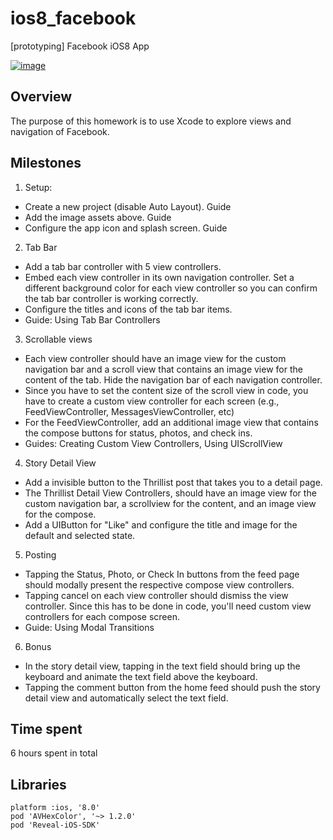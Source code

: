 ios8_facebook
=============

[prototyping] Facebook iOS8 App

[![image](https://raw.githubusercontent.com/wiki/stanleyhlng/ios8_facebook/assets/ios8_facebook.gif)](https://raw.githubusercontent.com/wiki/stanleyhlng/ios8_facebook/assets/ios8_facebook.gif)

## Overview

The purpose of this homework is to use Xcode to explore views and navigation of Facebook.

## Milestones

1. Setup:
  * Create a new project (disable Auto Layout). Guide
  * Add the image assets above. Guide
  * Configure the app icon and splash screen. Guide
2. Tab Bar
  * Add a tab bar controller with 5 view controllers.
  * Embed each view controller in its own navigation controller. Set a different background color for each view controller so you can confirm the tab bar controller is working correctly.
  * Configure the titles and icons of the tab bar items.
  * Guide: Using Tab Bar Controllers
3. Scrollable views
  * Each view controller should have an image view for the custom navigation bar and a scroll view that contains an image view for the content of the tab. Hide the navigation bar of each navigation controller.
  * Since you have to set the content size of the scroll view in code, you have to create a custom view controller for each screen (e.g., FeedViewController, MessagesViewController, etc)
  * For the FeedViewController, add an additional image view that contains the compose buttons for status, photos, and check ins.
  * Guides: Creating Custom View Controllers, Using UIScrollView
4. Story Detail View
  * Add a invisible button to the Thrillist post that takes you to a detail page.
  * The Thrillist Detail View Controllers, should have an image view for the custom navigation bar, a scrollview for the content, and an image view for the compose.
  * Add a UIButton for "Like" and configure the title and image for the default and selected state.
5. Posting
  * Tapping the Status, Photo, or Check In buttons from the feed page should modally present the respective compose view controllers.
  * Tapping cancel on each view controller should dismiss the view controller. Since this has to be done in code, you'll need custom view controllers for each compose screen.
  * Guide: Using Modal Transitions
6. Bonus
  * In the story detail view, tapping in the text field should bring up the keyboard and animate the text field above the keyboard.
  * Tapping the comment button from the home feed should push the story detail view and automatically select the text field.

## Time spent
6 hours spent in total

## Libraries
```
platform :ios, '8.0'
pod 'AVHexColor', '~> 1.2.0'
pod 'Reveal-iOS-SDK'
```
